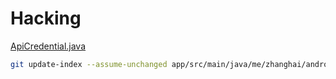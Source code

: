 # Hacking

[ApiCredential.java](src/main/java/me/zhanghai/android/douya/network/api/ApiCredential.java)

```bash
git update-index --assume-unchanged app/src/main/java/me/zhanghai/android/douya/network/api/ApiCredential.java
```

